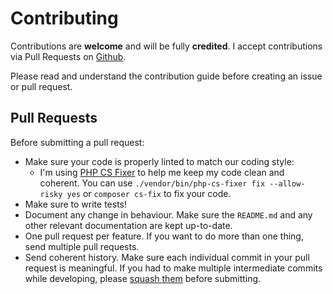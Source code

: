 # Contributing

Contributions are **welcome** and will be fully **credited**. I accept contributions via Pull Requests on [Github](https://github.com/Elhebert/laravel-croustillon).

Please read and understand the contribution guide before creating an issue or pull request.

## Pull Requests

Before submitting a pull request:
- Make sure your code is properly linted to match our coding style:
  - I'm using [PHP CS Fixer](https://github.com/FriendsOfPHP/PHP-CS-Fixer) to help me keep my code clean and coherent. You can use `./vendor/bin/php-cs-fixer fix --allow-risky yes` or `composer cs-fix` to fix your code.
- Make sure to write tests!
- Document any change in behaviour. Make sure the `README.md` and any other relevant documentation are kept up-to-date.
- One pull request per feature. If you want to do more than one thing, send multiple pull requests.
- Send coherent history. Make sure each individual commit in your pull request is meaningful. If you had to make multiple intermediate commits while developing, please [squash them](http://www.git-scm.com/book/en/v2/Git-Tools-Rewriting-History#Changing-Multiple-Commit-Messages) before submitting.
